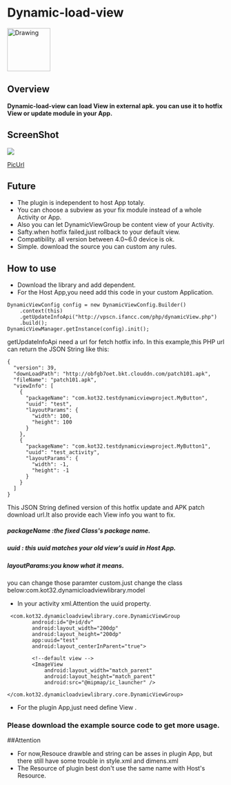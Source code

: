 # Dynamic-load-view

<img src="http://7fvj70.com1.z0.glb.clouddn.com/dlv_logo.png" alt="Drawing" style="width: 100px;"/>

## Overview

**Dynamic-load-view can load View in external apk. you can use it to hotfix View or update module in your App.** 

## ScreenShot

<img src="http://7fvj70.com1.z0.glb.clouddn.com/dynamic-load-view.gif">

[PicUrl](http://7fvj70.com1.z0.glb.clouddn.com/dynamic-load-view.gif)

## Future

* The plugin is independent to host App totaly.
* You can choose a subview as your fix module instead of a whole Activity or App.
* Also you can let DynamicViewGroup be content view of your Activity.
* Safty.when hotfix failed,just rollback to your default view.
* Compatibility. all version between 4.0~6.0 device is ok.
* Simple. download the source you can custom any rules.


## How to use

* Download the library and add dependent.
* For the Host App,you need add this code in your custom Application.


```
DynamicViewConfig config = new DynamicViewConfig.Builder()
    .context(this)
    .getUpdateInfoApi("http://vpscn.ifancc.com/php/dynamicView.php")
    .build();
DynamicViewManager.getInstance(config).init();
```

getUpdateInfoApi need a url for fetch hotfix info. In this example,this PHP url can return the JSON String like this:

```
{
  "version": 39,
  "downLoadPath": "http://obfgb7oet.bkt.clouddn.com/patch101.apk",
  "fileName": "patch101.apk",
  "viewInfo": [
    {
      "packageName": "com.kot32.testdynamicviewproject.MyButton",
      "uuid": "test",
      "layoutParams": {
        "width": 100,
        "height": 100
      }
    },
    {
      "packageName": "com.kot32.testdynamicviewproject.MyButton1",
      "uuid": "test_activity",
      "layoutParams": {
        "width": -1,
        "height": -1
      }
    }
  ]
}
```

This JSON String defined version of this hotfix update and APK patch download url.It also provide each View info you want to fix.

##### packageName :the fixed Class's package name.
##### uuid : this uuid matches your old view's uuid in Host App.
##### layoutParams:you know what it means.

you can change those paramter custom.just change the class below:com.kot32.dynamicloadviewlibrary.model

* In your activity xml.Attention the uuid property.

```
 <com.kot32.dynamicloadviewlibrary.core.DynamicViewGroup
        android:id="@+id/dv"
        android:layout_width="200dp"
        android:layout_height="200dp"
        app:uuid="test"
        android:layout_centerInParent="true">

        <!--default view -->
        <ImageView
            android:layout_width="match_parent"
            android:layout_height="match_parent"
            android:src="@mipmap/ic_launcher" />

</com.kot32.dynamicloadviewlibrary.core.DynamicViewGroup>
```

* For the plugin App,just need define View .

### Please download the example source code to get more usage.

##Attention

* For now,Resouce drawble and string can be asses in plugin App, but there still have some trouble in style.xml and dimens.xml
* The Resource of plugin best don't use the same name with Host's Resource.  


